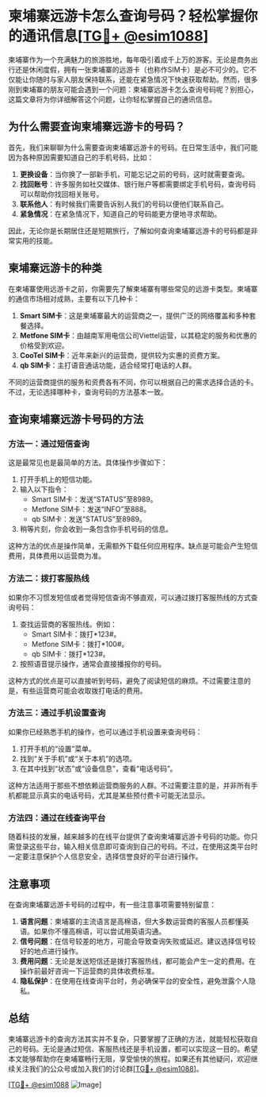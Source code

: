 # 柬埔寨远游卡怎么查询号码？轻松掌握你的通讯信息[[TG💪+ @esim1088](https://t.me/s/esim1088)]

柬埔寨作为一个充满魅力的旅游胜地，每年吸引着成千上万的游客。无论是商务出行还是休闲度假，拥有一张柬埔寨的远游卡（也称作SIM卡）是必不可少的。它不仅能让你随时与家人朋友保持联系，还能在紧急情况下快速获取帮助。然而，很多刚到柬埔寨的朋友可能会遇到一个问题：柬埔寨远游卡怎么查询号码呢？别担心，这篇文章将为你详细解答这个问题，让你轻松掌握自己的通讯信息。

## 为什么需要查询柬埔寨远游卡的号码？

首先，我们来聊聊为什么需要查询柬埔寨远游卡的号码。在日常生活中，我们可能因为各种原因需要知道自己的手机号码，比如：

1. **更换设备**：当你换了一部新手机，可能忘记之前的号码，这时就需要查询。
2. **找回账号**：许多服务如社交媒体、银行账户等都需要绑定手机号码，查询号码可以帮助你找回相关账号。
3. **联系他人**：有时候我们需要告诉别人我们的号码以便他们联系自己。
4. **紧急情况**：在紧急情况下，知道自己的号码能更方便地寻求帮助。

因此，无论你是长期居住还是短期旅行，了解如何查询柬埔寨远游卡的号码都是非常实用的技能。

## 柬埔寨远游卡的种类

在柬埔寨使用远游卡之前，你需要先了解柬埔寨有哪些常见的远游卡类型。柬埔寨的通信市场相对成熟，主要有以下几种卡：

1. **Smart SIM卡**：这是柬埔寨最大的运营商之一，提供广泛的网络覆盖和多种套餐选择。
2. **Metfone SIM卡**：由越南军用电信公司Viettel运营，以其稳定的服务和优惠的价格受到欢迎。
3. **CooTel SIM卡**：近年来新兴的运营商，提供较为实惠的资费方案。
4. **qb SIM卡**：主打语音通话功能，适合经常打电话的人群。

不同的运营商提供的服务和资费各有不同，你可以根据自己的需求选择合适的卡。不过，无论选择哪种卡，查询号码的方法基本一致。

## 查询柬埔寨远游卡号码的方法

### 方法一：通过短信查询

这是最常见也是最简单的方法。具体操作步骤如下：

1. 打开手机上的短信功能。
2. 输入以下指令：
   - Smart SIM卡：发送“STATUS”至8989。
   - Metfone SIM卡：发送“INFO”至888。
   - qb SIM卡：发送“STATUS”至8989。
3. 稍等片刻，你会收到一条包含你手机号码的信息。

这种方法的优点是操作简单，无需额外下载任何应用程序。缺点是可能会产生短信费用，具体费用以运营商为准。

### 方法二：拨打客服热线

如果你不习惯发短信或者觉得短信查询不够直观，可以通过拨打客服热线的方式查询号码：

1. 查找运营商的客服热线。例如：
   - Smart SIM卡：拨打*123#。
   - Metfone SIM卡：拨打*100#。
   - qb SIM卡：拨打*123#。
2. 按照语音提示操作，通常会直接播报你的号码。

这种方式的优点是可以直接听到号码，避免了阅读短信的麻烦。不过需要注意的是，有些运营商可能会收取拨打电话的费用。

### 方法三：通过手机设置查询

如果你已经熟悉手机的操作，也可以通过手机设置来查询号码：

1. 打开手机的“设置”菜单。
2. 找到“关于手机”或“关于本机”的选项。
3. 在其中找到“状态”或“设备信息”，查看“电话号码”。

这种方法适用于那些不想依赖运营商服务的人群。不过需要注意的是，并非所有手机都能显示真实的电话号码，尤其是某些预付费卡可能无法显示。

### 方法四：通过在线查询平台

随着科技的发展，越来越多的在线平台提供了查询柬埔寨远游卡号码的功能。你只需登录这些平台，输入相关信息即可查询到自己的号码。不过，在使用这类平台时一定要注意保护个人信息安全，选择信誉良好的平台进行操作。

## 注意事项

在查询柬埔寨远游卡号码的过程中，有一些注意事项需要特别留意：

1. **语言问题**：柬埔寨的主流语言是高棉语，但大多数运营商的客服人员都懂英语。如果你不懂高棉语，可以尝试用英语沟通。
2. **信号问题**：在信号较差的地方，可能会导致查询失败或延迟。建议选择信号较好的地点进行操作。
3. **费用问题**：无论是发送短信还是拨打客服热线，都可能会产生一定的费用。在操作前最好咨询一下运营商的具体收费标准。
4. **隐私保护**：在使用在线查询平台时，务必确保平台的安全性，避免泄露个人隐私。

## 总结

柬埔寨远游卡的查询方法其实并不复杂，只要掌握了正确的方法，就能轻松获取自己的号码。无论是通过短信、客服热线还是手机设置，都可以实现这一目的。希望本文能够帮助你在柬埔寨畅行无阻，享受愉快的旅程。如果还有其他疑问，欢迎继续关注我们的公众号或加入我们的讨论群[[TG💪+ @esim1088](https://t.me/s/esim1088)]。

[[TG💪+ @esim1088](https://t.me/s/esim1088) ![Image](https://i.postimg.cc/4NQfJmqS/Snipaste-2025-05-13-00-14-12.png)]